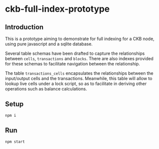 # ckb-full-index-prototype

## Introduction
This is a prototype aiming to demonstrate for full indexing for a CKB node, using pure javascript and a sqlite database.

Several table schemas have been drafted to capture the relationships between `cells`, `transactions` and `blocks`. 
There are also indexes provided for these schemas to facilitate navigation between the relationship. 

The table `transactions_cells` encapsulates the relationships between the input/output cells and the transactions. Meanwhile, this table will allow to lookup live cells under a lock script, so as to facilitate in deriving other operations such as balance calculations.

## Setup
```
npm i
```

## Run
```
npm start
```
